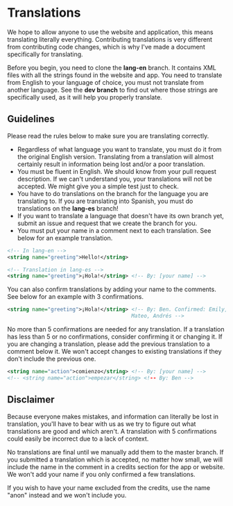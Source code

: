 # Translations
We hope to allow anyone to use the website and application, this means translating literally everything. Contributing translations is very different from contributing code changes, which is why I've made a document specifically for translating.

Before you begin, you need to clone the **lang-en** branch. It contains XML files with all the strings found in the website and app. You need to translate from English to your language of choice, you must not translate from another language. See the **dev branch** to find out where those strings are specifically used, as it will help you properly translate.

## Guidelines
Please read the rules below to make sure you are translating correctly.

- Regardless of what language you want to translate, you must do it from the original English version. Translating from a translation will almost certainly result in information being lost and/or a poor translation.
- You must be fluent in English. We should know from your pull request description. If we can't understand you, your translations will not be accepted. We might give you a simple test just to check.
- You have to do translations on the branch for the language you are translating to. If you are translating into Spanish, you must do translations on the **lang-es** branch!
- If you want to translate a language that doesn't have its own branch yet, submit an issue and request that we create the branch for you.
- You must put your name in a comment next to each translation. See below for an example translation.

```xml
<!-- In lang-en -->
<string name="greeting">Hello!</string>

<!-- Translation in lang-es -->
<string name="greeting">¡Hola!</string> <!-- By: [your name] -->
```
You can also confirm translations by adding your name to the comments. See below for an example with 3 confirmations.

```xml
<string name="greeting">¡Hola!</string> <!-- By: Ben. Confirmed: Emily,
                                        Mateo, Andrés -->
```

No more than 5 confirmations are needed for any translation. If a translation has less than 5 or no confirmations, consider confirming it or changing it. If you are changing a translation, please add the previous translation to a comment below it. We won't accept changes to existing translations if they don't include the previous one.

```xml
<string name="action">comienzo</string> <!-- By: [your name] -->
<!-- <string name="action">empezar</string> <!-- By: Ben -->
```

## Disclaimer
Because everyone makes mistakes, and information can literally be lost in translation, you'll have to bear with us as we try to figure out what translations are good and which aren't. A translation with 5 confirmations could easily be incorrect due to a lack of context.

No translations are final until we manually add them to the master branch. If you submitted a translation which is accepted, no matter how small, we will include the name in the comment in a credits section for the app or website. We won't add your name if you only confirmed a few translations.

If you wish to have your name excluded from the credits, use the name "anon" instead and we won't include you.
